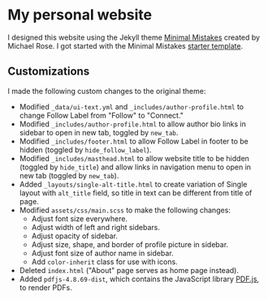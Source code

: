 # My personal website

I designed this website using the Jekyll theme [Minimal Mistakes](https://mmistakes.github.io/minimal-mistakes/) created by Michael Rose. I got started with the Minimal Mistakes [starter template](https://github.com/mmistakes/mm-github-pages-starter).

## Customizations

I made the following custom changes to the original theme:

- Modified `_data/ui-text.yml` and `_includes/author-profile.html` to change Follow Label from "Follow" to "Connect."
- Modified `_includes/author-profile.html` to allow author bio links in sidebar to open in new tab, toggled by `new_tab`.
- Modified `_includes/footer.html` to allow Follow Label in footer to be hidden (toggled by `hide_follow_label`).
- Modified `_includes/masthead.html` to allow website title to be hidden (toggled by `hide_title`) and allow links in navigation menu to open in new tab (toggled by `new_tab`).
- Added `_layouts/single-alt-title.html` to create variation of Single layout with `alt_title` field, so title in text can be different from title of page.
- Modified `assets/css/main.scss` to make the following changes:
	- Adjust font size everywhere.
	- Adjust width of left and right sidebars.
	- Adjust opacity of sidebar.
	- Adjust size, shape, and border of profile picture in sidebar.
	- Adjust font size of author name in sidebar.
	- Add `color-inherit` class for use with icons.
- Deleted `index.html` ("About" page serves as home page instead).
- Added `pdfjs-4.8.69-dist`, which contains the JavaScript library [PDF.js](https://mozilla.github.io/pdf.js/), to render PDFs.
